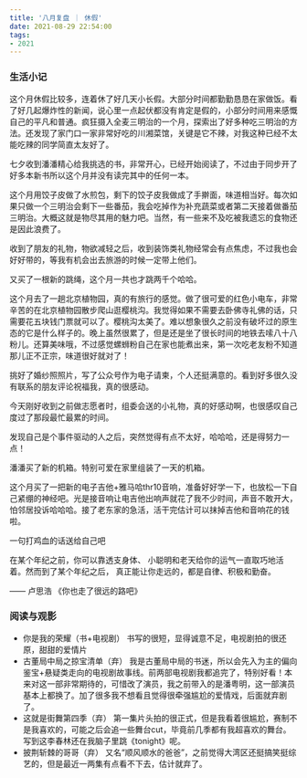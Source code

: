 ```yaml
---
title: '八月复盘 ｜ 休假'
date: 2021-08-29 22:54:00
tags:
- 2021
---
```


### 生活小记

这个月休假比较多，连着休了好几天小长假。大部分时间都勤勤恳恳在家做饭。看了好几起爆炸性的新闻，说心里一点起伏都没有肯定是假的，小部分时间用来感慨自己的平凡和普通。疯狂摄入全麦三明治的一个月，探索出了好多种吃三明治的方法。还发现了家门口一家非常好吃的川湘菜馆，关键是它不辣，对我这种已经不太能吃辣的同学简直太友好了。

七夕收到潘潘精心给我挑选的书，非常开心，已经开始阅读了，不过由于同步开了好多本新书所以这个月并没有读完其中的任何一本。

这个月用饺子皮做了水煎包，剩下的饺子皮我做成了手擀面，味道相当好。每次如果只做一个三明治会剩下一些番茄，我会吃掉作为补充蔬菜或者第二天接着做番茄三明治。大概这就是物尽其用的魅力吧。当然，有一些来不及吃被我遗忘的食物还是因此浪费了。

收到了朋友的礼物，物欲减轻之后，收到装饰类礼物经常会有点焦虑，不过我也会好好带的，等我有机会出去旅游的时候一定带上他们。

又买了一根新的跳绳，这个月一共也才跳两千个哈哈。

这个月去了一趟北京植物园，真的有旅行的感觉。做了很可爱的红色小电车，非常辛苦的在北京植物园散步爬山逛樱桃沟。我觉得如果不需要去卧佛寺礼佛的话，只需要花五块钱门票就可以了。樱桃沟太美了。难以想象很久之前没有破坏过的原生态的它是什么样子的。晚上虽然很累了，但是还是坐了很长时间的地铁去嗦八十八粉儿。还算美味哦，不过感觉螺蛳粉自己在家也能煮出来，第一次吃老友粉不知道那儿正不正宗，味道很好就对了！

挑好了婚纱照照片，写了公众号作为电子请柬，个人还挺满意的。看到好多很久没有联系的朋友评论祝福我，真的很感动。

今天刚好收到之前做志愿者时，组委会送的小礼物，真的好感动啊，也很感叹自己度过了那段最忙最累的时间。

发现自己是个事件驱动的人之后，突然觉得有点不太好，哈哈哈，还是得努力一点！

潘潘买了新的机箱。特别可爱在家里组装了一天的机箱。

这个月买了一把新的电子吉他+雅马哈thr10音响，准备好好学一下，也放松一下自己紧绷的神经吧。光是接音响让电吉他出响声就花了我不少时间，声音不敢开大，怕邻居投诉哈哈哈。接了老东家的急活，活干完估计可以抹掉吉他和音响花的钱啦。

一句打鸡血的话送给自己吧

在某个年纪之前，你可以靠透支身体、
小聪明和老天给你的运气一直取巧地活着。然而到了某个年纪之后，
真正能让你走远的，都是自律、积极和勤奋。

—— 卢思浩 《你也走了很远的路吧》

### 阅读与观影

- 你是我的荣耀（书+电视剧）
书写的很短，显得诚意不足，电视剧拍的很还原，甜甜的爱情片
- 古董局中局之掠宝清单（弃）
我是古董局中局的书迷，所以会先入为主的偏向鉴宝+悬疑类走向的电视剧故事线。前两部电视剧我都追完了，特别好看！本来对这一部非常期待的，可惜改了演员，我之前带入的是潘粤明，这一部演员基本上都换了。加了很多我不想看且觉得很牵强尴尬的爱情戏，后面就弃剧了。
- 这就是街舞第四季（弃）
第一集片头拍的很正式，但是我看着很尴尬，赛制不是我喜欢的，可能之后会追一些舞台cut，毕竟前几季都有我超喜欢的舞台。写到这李春林还在我脑子里跳《tonight》呢。
- 披荆斩棘的哥哥（弃）
又名“顺风顺水的爸爸”，之前觉得大湾区还挺搞笑挺综艺的，但是最近一两集有点看不下去，估计就弃了。